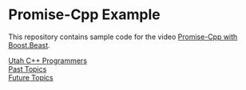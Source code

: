 # Promise-Cpp Example

This repository contains sample code for the video [Promise-Cpp with Boost.Beast](https://www.youtube.com/watch?v=YnTaumB5HVM).

[Utah C++ Programmers](https://meetup.com/utah-cpp-programmers)\
[Past Topics](https://utahcpp.wordpress.com/past-meeting-topics/)\
[Future Topics](https://utahcpp.wordpress.com/future-meeting-topics/)
